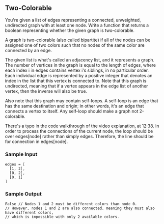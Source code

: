 
## Two-Colorable

You're given a list of edges representing a connected,
unweighted, undirected graph with at least one node. Write a function that
returns a boolean representing whether the given graph is two-colorable.

A graph is two-colorable (also called bipartite) if all of the nodes can
be assigned one of two colors such that no nodes of the same color are
connected by an edge.

The given list is what's called an adjacency list, and it represents a graph.
The number of vertices in the graph is equal to the length of
edges, where each index i in
edges contains vertex i's siblings, in no
particular order. Each individual edge is represented by a positive integer
that denotes an index in the list that this vertex is connected to. Note that
this graph is undirected, meaning that if a vertex appears in the edge list
of another vertex, then the inverse will also be true.

Also note that this graph may contain self-loops. A self-loop is an edge that
has the same destination and origin; in other words, it's an edge that
connects a vertex to itself. Any self-loop should make a graph not
2-colorable.

There's a typo in the code walkthrough of the video explanation, at 12:38. 
In order to process the connections of the current node, the loop should
be over edges[node] rather than simply edges.
Therefore, the line should be for connection in edges[node].

### Sample Input
```
edges = [
  [1, 2],
  [0, 2],
  [0, 1]
]
```

### Sample Output
```
False // Nodes 1 and 2 must be different colors than node 0.
// However, nodes 1 and 2 are also connected, meaning they must also have different colors,
// which is impossible with only 2 available colors.
```
